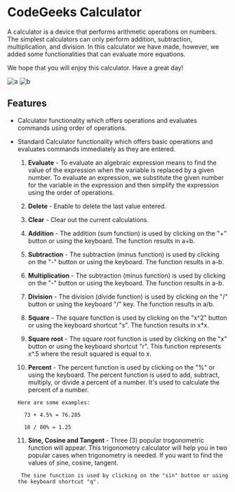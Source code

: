 # CodeGeeks Calculator
A calculator is a device that performs arithmetic operations on numbers. The simplest calculators can only perform addition, subtraction, multiplication, and division. In this calculator we have made, however, we added some functionalities that can evaluate more equations. 

We hope that you will enjoy this calculator. Have a great day!

![a](https://user-images.githubusercontent.com/86279975/125078872-2f473980-e0ed-11eb-9479-d8500a9fb314.png) ![b](https://user-images.githubusercontent.com/86279975/125077809-babfcb00-e0eb-11eb-9e68-96f1381d43ff.png)




## Features
- Calculator functionality which offers operations and evaluates commands using order of operations.
- Standard Calculator functionality which offers basic operations and evaluates commands immediately as they are entered.
    1. **Evaluate**
      - To evaluate an algebraic expression means to find the value of the expression when the variable is replaced by a given number. To evaluate an expression, we substitute the given number for the variable in the expression and then simplify the expression using the order of operations.
      
    2. **Delete**
      - Enable to delete the last value entered.
      
    3. **Clear**
      - Clear out the current calculations.
      
    4. **Addition**
      - The addition (sum function) is used by clicking on the "+" button or using the keyboard. The function results in a+b.
      
    5. **Subtraction**
      - The subtraction (minus function) is used by clicking on the "-" button or using the keyboard. The function results in a-b.
      
    6. **Multiplication**
      - The subtraction (minus function) is used by clicking on the "-" button or using the keyboard. The function results in a-b.
      
    7. **Division**
      - The division (divide function) is used by clicking on the "/" button or using the keyboard "/" key. The function results in a/b.
      
    8. **Square**
      - The square function is used by clicking on the "x^2" button or using the keyboard shortcut "s". The function results in x*x.
      
    9. **Square root**
      - The square root function is used by clicking on the "x" button or using the keyboard shortcut "r". This function represents x^.5 where the result squared is equal to x.
      
    10. **Percent**
      - The percent function is used by clicking on the "%" or using the keyboard. The percent function is used to add, subtract, multiply, or divide a percent of a number. It's used to calculate the percent of a number.
    
      Here are some examples:
      
        73 + 4.5% = 76.285
      
        18 / 80% = 1.25
      
    11. **Sine, Cosine and Tangent**
      - Three (3) popular trogonometric function will appear. This trigonometry calculator will help you in two popular cases when trigonometry is needed. If you want to find the values of sine, cosine, tangent.


       The sine function is used by clicking on the "sin" button or using the keyboard shortcut "q".
       

        
